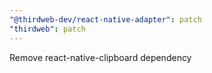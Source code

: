 ```yaml
---
"@thirdweb-dev/react-native-adapter": patch
"thirdweb": patch
---
```


Remove react-native-clipboard dependency
